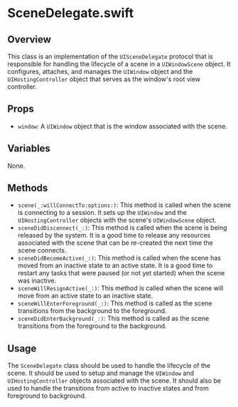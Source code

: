 # SceneDelegate.swift

## Overview
This class is an implementation of the `UISceneDelegate` protocol that is responsible for handling the lifecycle of a scene in a `UIWindowScene` object. It configures, attaches, and manages the `UIWindow` object and the `UIHostingController` object that serves as the window's root view controller.

## Props
- `window`: A `UIWindow` object that is the window associated with the scene.

## Variables
None.

## Methods
- `scene(_:willConnectTo:options:)`: This method is called when the scene is connecting to a session. It sets up the `UIWindow` and the `UIHostingController` objects with the scene's `UIWindowScene` object.
- `sceneDidDisconnect(_:)`: This method is called when the scene is being released by the system. It is a good time to release any resources associated with the scene that can be re-created the next time the scene connects.
- `sceneDidBecomeActive(_:)`: This method is called when the scene has moved from an inactive state to an active state. It is a good time to restart any tasks that were paused (or not yet started) when the scene was inactive.
- `sceneWillResignActive(_:)`: This method is called when the scene will move from an active state to an inactive state.
- `sceneWillEnterForeground(_:)`: This method is called as the scene transitions from the background to the foreground.
- `sceneDidEnterBackground(_:)`: This method is called as the scene transitions from the foreground to the background.

## Usage
The `SceneDelegate` class should be used to handle the lifecycle of the scene. It should be used to setup and manage the `UIWindow` and `UIHostingController` objects associated with the scene. It should also be used to handle the transitions from active to inactive states and from foreground to background.